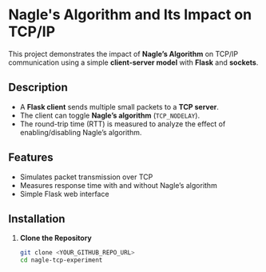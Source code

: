 # Nagle's Algorithm and Its Impact on TCP/IP

This project demonstrates the impact of **Nagle’s Algorithm** on TCP/IP communication using a simple **client-server model** with **Flask** and **sockets**.

## Description

- A **Flask client** sends multiple small packets to a **TCP server**.
- The client can toggle **Nagle’s algorithm** (`TCP_NODELAY`).
- The round-trip time (RTT) is measured to analyze the effect of enabling/disabling Nagle’s algorithm.

## Features

- Simulates packet transmission over TCP
- Measures response time with and without Nagle’s algorithm
- Simple Flask web interface

## Installation

1. **Clone the Repository**
   ```bash
   git clone <YOUR_GITHUB_REPO_URL>
   cd nagle-tcp-experiment